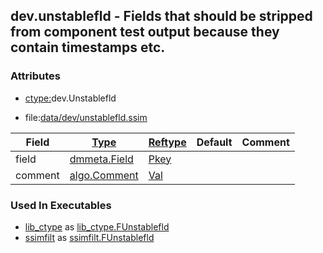 ## dev.unstablefld - Fields that should be stripped from component test output because they contain timestamps etc.


### Attributes
<a href="#attributes"></a>
<!-- dev.mdmark  mdmark:MDSECTION  state:BEG_AUTO  param:Attributes -->
* [ctype:](/txt/ssimdb/dmmeta/ctype.md)dev.Unstablefld

* file:[data/dev/unstablefld.ssim](/data/dev/unstablefld.ssim)

|Field|[Type](/txt/ssimdb/dmmeta/ctype.md)|[Reftype](/txt/ssimdb/dmmeta/reftype.md)|Default|Comment|
|---|---|---|---|---|
|field|[dmmeta.Field](/txt/ssimdb/dmmeta/field.md)|[Pkey](/txt/exe/amc/reftypes.md#pkey)|||
|comment|[algo.Comment](/txt/protocol/algo/Comment.md)|[Val](/txt/exe/amc/reftypes.md#val)|||

<!-- dev.mdmark  mdmark:MDSECTION  state:END_AUTO  param:Attributes -->

### Used In Executables
<a href="#used-in-executables"></a>
<!-- dev.mdmark  mdmark:MDSECTION  state:BEG_AUTO  param:ImdbUses -->

* [lib_ctype](/txt/lib/lib_ctype/README.md) as [lib_ctype.FUnstablefld](/txt/lib/lib_ctype/README.md#lib_ctype-funstablefld)
* [ssimfilt](/txt/exe/ssimfilt/internals.md) as [ssimfilt.FUnstablefld](/txt/exe/ssimfilt/internals.md#ssimfilt-funstablefld)

<!-- dev.mdmark  mdmark:MDSECTION  state:END_AUTO  param:ImdbUses -->

